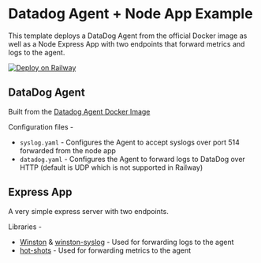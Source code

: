 # Datadog Agent + Node App Example


This template deploys a DataDog Agent from the official Docker image as well as a Node Express App with two endpoints that forward metrics and logs to the agent.

[![Deploy on Railway](https://railway.app/button.svg)](https://railway.app/new/template/)

## DataDog Agent

Built from the [Datadog Agent Docker Image](https://hub.docker.com/r/datadog/agent) 

Configuration files -
- `syslog.yaml` - Configures the Agent to accept syslogs over port 514 forwarded from the node app
- `datadog.yaml` - Configures the Agent to forward logs to DataDog over HTTP (default is UDP which is not supported in Railway)

## Express App

A very simple express server with two endpoints.

Libraries - 

- [Winston](https://www.npmjs.com/package/winston) & [winston-syslog](https://www.npmjs.com/package/winston-syslog) - Used for forwarding logs to the agent
- [hot-shots](https://www.npmjs.com/package/hot-shots) - Used for forwarding metrics to the agent
